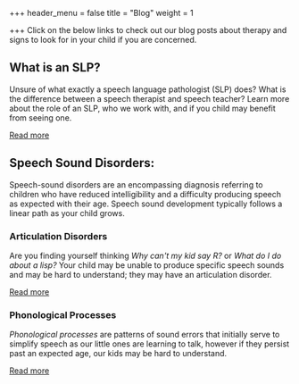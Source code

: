 +++
header_menu = false
title = "Blog"
weight = 1

+++
Click on the below links to check out our blog posts about therapy and signs to look for in your child if you are concerned.

## What is an SLP?

Unsure of what exactly a speech language pathologist (SLP) does? What is the difference between a speech therapist and speech teacher? Learn more about the role of an SLP, who we work with, and if you child may benefit from seeing one.

[Read more](/what-is-a-speech-language-pathologist)

## Speech Sound Disorders:

Speech-sound disorders are an encompassing diagnosis referring to children who have reduced intelligibility and a difficulty producing speech as expected with their age. Speech sound development typically follows a linear path as your child grows.

###  Articulation Disorders

Are you finding yourself thinking _Why can't my kid say R?_ or _What do I do about a lisp?_ Your child may be unable to produce specific speech sounds and may be hard to understand; they may have an articulation disorder.

[Read more](/Articulation-Disorders-and-Milestones)

### Phonological Processes

_Phonological processes_ are patterns of sound errors that initially serve to simplify speech as our little ones are learning to talk, however if they persist past an expected age, our kids may be hard to understand. 

[Read more](/Phonological-Processes-and-Milestones)